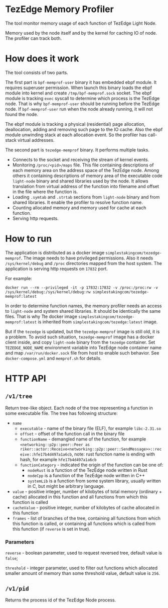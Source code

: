 TezEdge Memory Profiler
=======================

The tool monitor memory usage of each function of TezEdge Light Node.

Memory used by the node itself and by the kernel for caching IO of node.
The profiler can track both.

How does it work
================

The tool consists of two parts.

The first part is `bpf-memprof-user` binary it has embedded
ebpf module. It requires superuser permission. When launch this binary loads the ebpf module
into kernel and create `/tmp/bpf-memprof.sock` socket. The ebpf module is tracking `exec` syscall
to determine which process is the TezEdge node. That is why `bpf-memprof-user` should be running
before the TezEdge node. If `bpf-memprof-user` run when the node already running, it will not
found the node.

The ebpf module is tracking a physical (residential) page allocation, deallocation, adding and
removing such page to the IO cache. Also the ebpf module unwinding stack at each allocation event.
So the profiler has call-stack virtual addresses.

The second part is `tezedge-memprof` binary. It performs multiple tasks.
* Connects to the socket and receiving the stream of kernel events.
* Monitoring `/proc/<pid>/maps` file. This file containing descriptions of each memory area on
the address space of the TezEdge node. Among others it containing descriptions of memory area of
the executable code `light-node` binary and shared libraries used by the node. It allows translation
from virtual address of the function into filename and offset in the file where the function is.
* Loading `.symtab` and `.strtab` sections from `light-node` binary and from shared libraries.
It enable the profiler to resolve function name.
* Counting allocated memory and memory used for cache at each function.
* Serving http requests.

How to run
==========

The application is distributed as a docker image `simplestakingcom/tezedge-memprof`. The image
needs to have privileged permissions. Also it needs `/sys/kernel/debug` and `/proc` directories
mapped from the host system. The application is serving http requests on `17832` port.

For example:

```
docker run --rm --privileged -it -p 17832:17832 -v /proc:/proc:rw -v /sys/kernel/debug:/sys/kernel/debug:rw simplestakingcom/tezedge-memprof:latest
```

In order to determine function names, the memory profiler needs an access to `light-node`
and system shared libraries. It should be identically the same files. That is why Tte docker image
`simplestakingcom/tezedge-memprof:latest` is inherited from `simplestakingcom/tezedge:latest` image.

But if the `tezedge` is updated, but the `tezedge-memprof` image is still old, it is a problem.
To avoid such situation, `tezedge-memprof` image has a docker client inside, and copy `light-node`
binary from the `tezedge` container. Set `TEZEDGE_NODE_NAME` environment variable into
TezEdge node container name and map `/var/run/docker.sock` file from host to enable such behavior.
See `docker-compose.yml` and `memprof.sh` for details.

HTTP API
========

## `/v1/tree`

Return tree-like object. Each node of the tree representing a function in some executable file.
The tree has following structure:

* `name` 
    * `executable` - name of the binary file (ELF), for example `libc-2.31.so`
    * `offset` - offset of the function call in the binary file
    * `functionName` - demangled name of the function, for example
    `<networking::p2p::peer::Peer as riker::actor::Receive<networking::p2p::peer::SendMessage>>::receive::hfe17b4d497a1a6cb`,
    note: rust function name is ending with hash, for example `hfe17b4d497a1a6cb`
    * `functionCategory` - indicated the origin of the function can be one of:
        * `nodeRust` is a function of the TezEdge node written in Rust
        * `nodeCpp` is a function of the TezEdge node written in C++
        * `systemLib` is a function from some system library, usually written in C,
        but might be arbitrary language.
* `value` - positive integer, number of kilobytes of total memory (ordinary + cache)
allocated in this function and all functions from which this function is called
* `cacheValue` - positive integer, number of kilobytes of cache allocated in this function
* `frames` - list of branches of the tree, containing all functions from which this function is called,
or containing all functions which is called from this function (if `reverse` is set in true).

### Parameters

`reverse` - boolean parameter, used to request reversed tree, default value is `false`;

`threshold` - integer parameter, used to filter out functions which allocated smaller amount of memory than some threshold value, default value is `256`.

## `/v1/pid`

Returns the process id of the TezEdge Node process.
